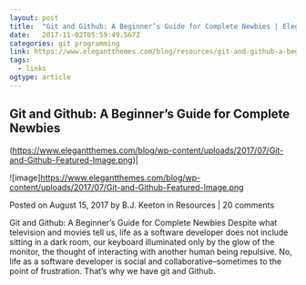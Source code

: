 ```yaml
---
layout: post 
title:  "Git and Github: A Beginner’s Guide for Complete Newbies | Elegant Themes Blog" 
date:   2017-11-02T05:59:49.567Z 
categories: git programming 
link: https://www.elegantthemes.com/blog/resources/git-and-github-a-beginners-guide-for-complete-newbies 
tags:
  - links
ogtype: article 
---
```


## Git and Github: A Beginner’s Guide for Complete Newbies

(https://www.elegantthemes.com/blog/wp-content/uploads/2017/07/Git-and-Github-Featured-Image.png)|

![image]https://www.elegantthemes.com/blog/wp-content/uploads/2017/07/Git-and-Github-Featured-Image.png

Posted on August 15, 2017 by B.J. Keeton in Resources | 20 comments

Git and Github: A Beginner’s Guide for Complete Newbies
Despite what television and movies tell us, life as a software developer does not include sitting in a dark room, our keyboard illuminated only by the glow of the monitor, the thought of interacting with another human being repulsive. No, life as a software developer is social and collaborative–sometimes to the point of frustration. That’s why we have git and Github.